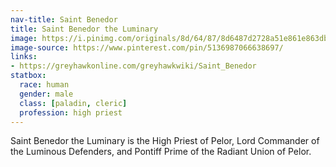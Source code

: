 ```yaml
---
nav-title: Saint Benedor
title: Saint Benedor the Luminary
image: https://i.pinimg.com/originals/8d/64/87/8d6487d2728a51e861e863db7eb0af6e.png
image-source: https://www.pinterest.com/pin/5136987066638697/
links:
- https://greyhawkonline.com/greyhawkwiki/Saint_Benedor
statbox:
  race: human
  gender: male
  class: [paladin, cleric]
  profession: high priest
---
```


Saint Benedor the Luminary is the High Priest of Pelor, Lord Commander of the Luminous Defenders, and Pontiff Prime of the Radiant Union of Pelor.

